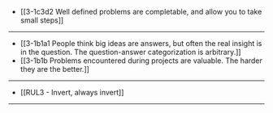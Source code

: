 - [[3-1c3d2 Well defined problems are completable, and allow you to take small steps]]
---
- [[3-1b1a1 People think big ideas are answers, but often the real insight is in the question. The question-answer categorization is arbitrary.]]
- [[3-1b1b Problems encountered during projects are valuable. The harder they are the better.]]
---
- [[RUL3 - Invert, always invert]]
---
